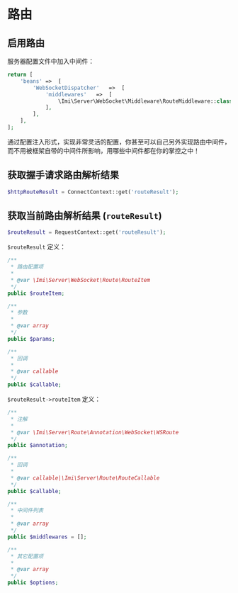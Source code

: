 # 路由

## 启用路由

服务器配置文件中加入中间件：

```php
return [
	'beans'	=>	[
		'WebSocketDispatcher'	=>	[
			'middlewares'	=>	[
				\Imi\Server\WebSocket\Middleware\RouteMiddleware::class,
			],
		],
	],
];
```

通过配置注入形式，实现非常灵活的配置，你甚至可以自己另外实现路由中间件，而不用被框架自带的中间件所影响，用哪些中间件都在你的掌控之中！

## 获取握手请求路由解析结果

```php
$httpRouteResult = ConnectContext::get('routeResult');
```

## 获取当前路由解析结果 (`routeResult`)

```php
$routeResult = RequestContext::get('routeResult');
```

`$routeResult` 定义：

```php
/**
 * 路由配置项
 *
 * @var \Imi\Server\WebSocket\Route\RouteItem
 */
public $routeItem;

/**
 * 参数
 *
 * @var array
 */
public $params;

/**
 * 回调
 *
 * @var callable
 */
public $callable;
```

`$routeResult->routeItem` 定义：

```php
/**
 * 注解
 *
 * @var \Imi\Server\Route\Annotation\WebSocket\WSRoute
 */
public $annotation;

/**
 * 回调
 *
 * @var callable|\Imi\Server\Route\RouteCallable
 */
public $callable;

/**
 * 中间件列表
 *
 * @var array
 */
public $middlewares = [];

/**
 * 其它配置项
 *
 * @var array
 */
public $options;
```
